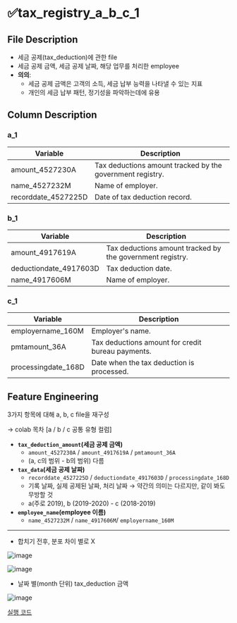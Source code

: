 # ✅tax_registry_a_b_c_1

## File Description

- 세금 공제(tax_deduction)에 관한 file
- 세금 공제 금액, 세금 공제 날짜, 해당 업무를 처리한 employee
- **의의**:
  - 세금 공제 금액은 고객의 소득, 세금 납부 능력을 나타낼 수 있는 지표
  - 개인의 세금 납부 패턴, 정기성을 파악하는데에 유용

## Column Description

### a_1

| Variable            | Description                                               |
| ------------------- | --------------------------------------------------------- |
| amount_4527230A     | Tax deductions amount tracked by the government registry. |
| name_4527232M       | Name of employer.                                         |
| recorddate_4527225D | Date of tax deduction record.                             |

### b_1

| Variable               | Description                                               |
| ---------------------- | --------------------------------------------------------- |
| amount_4917619A        | Tax deductions amount tracked by the government registry. |
| deductiondate_4917603D | Tax deduction date.                                       |
| name_4917606M          | Name of employer.                                         |

### c_1

| Variable            | Description                                       |
| ------------------- | ------------------------------------------------- |
| employername_160M   | Employer's name.                                  |
| pmtamount_36A       | Tax deductions amount for credit bureau payments. |
| processingdate_168D | Date when the tax deduction is processed.         |

## Feature Engineering

3가지 항목에 대해 a, b, c file을 재구성

→ colab 목차 [a / b / c 공통 유형 컬럼]

- **`tax_deduction_amount`(세금 공제 금액)**
  - `amount_4527230A` / `amount_4917619A` / `pmtamount_36A`
  - (a, c의 범위 - b의 범위) 다름
- **`tax_data`(세금 공제 날짜)**
  - `recorddate_4527225D` / `deductiondate_4917603D` / `processingdate_168D`
  - 기록 날짜, 실제 공제된 날짜, 처리 날짜 → 약간의 의미는 다르지만, 같이 봐도 무방할 것
  - a(주로 2019), b (2019-2020) - c (2018-2019)
- **`employee_name`(employee 이름)**
  - `name_4527232M` / `name_4917606M`/ `employername_160M`

---

- 합치기 전후, 분포 차이 별로 X

![image](https://github.com/user-attachments/assets/6144bdb5-b70c-4efb-933b-be3bc155d984)


![image](https://github.com/user-attachments/assets/6cdc6cfe-9ff2-492f-9ea5-9406ab88bb02)


- 날짜 별(month 단위) tax_deduction 금액

![image](https://github.com/user-attachments/assets/478e3f9f-0df5-4265-b62f-1a8b363a19ae)


[실행 코드](https://colab.research.google.com/drive/1iQfVuJ53l42I5Zd478LJhd9yJyu9UUcn#scrollTo=Xx2IZOi3bf57)

